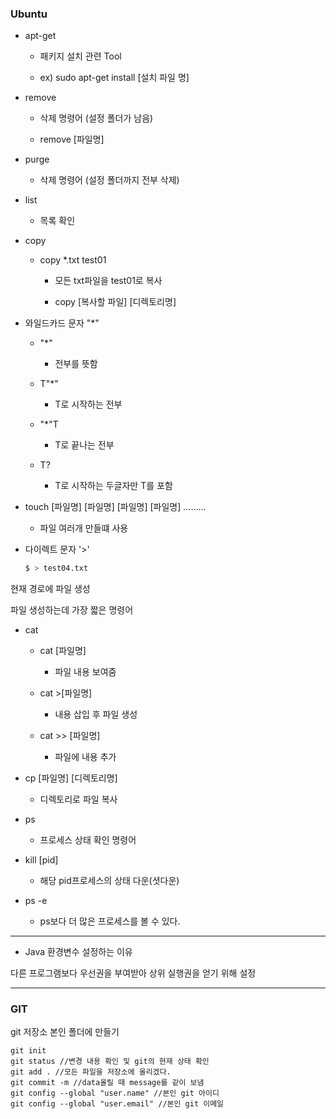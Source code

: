 ### Ubuntu

- apt-get
  
  - 패키지 설치 관련 Tool
  
  - ex) sudo apt-get install [설치 파일 명]

- remove
  
  - 삭제 명령어 (설정 폴더가 남음)
  
  - remove [파일명]

- purge
  
  - 삭제 명령어 (설정 폴더까지 전부 삭제)

- list
  
  - 목록 확인

- copy
  
  - copy *.txt test01
    
    - 모든 txt파일을 test01로 복사
    
    - copy [복사할 파일] [디렉토리명]

- 와일드카드 문자 "*"
  
  - "*" 
    
    - 전부를 뜻함
  
  - T"*"
    
    - T로 시작하는 전부
  
  - "*"T
    
    - T로 끝나는 전부
  
  - T?
    
    - T로 시작하는 두글자만 T를 포함

- touch [파일명] [파일명] [파일명] [파일명] .........
  
  - 파일 여러개 만들떄 사용

- 다이렉트 문자 '>'
  
  ```bash
  $ > test04.txt 
  ```

현재 경로에 파일 생성

파일 생성하는데 가장 짧은 명령어

- cat
  
  - cat [파일명]
    
    - 파일 내용 보여줌
  
  - cat >[파일명]
    
    - 내용 삽입 후 파일 생성
  
  - cat >> [파일명]
    
    - 파일에 내용 추가

- cp [파일명] [디렉토리명]
  
  - 디렉토리로 파일 복사

- ps
  
  - 프로세스 상태 확인 명령어

- kill [pid]
  
  - 해당 pid프로세스의 상태 다운(셧다운)

- ps -e
  
  - ps보다 더 많은 프로세스를 볼 수 있다.

---------------

- Java 환경변수 설정하는 이유

다른 프로그램보다 우선권을 부여받아 상위 실행권을 얻기 위해 설정

--------

### GIT

git 저장소 본인 폴더에 만들기

```git
git init
git status //변경 내용 확인 및 git의 현재 상태 확인
git add . //모든 파일을 저장소에 올리겠다.
git commit -m //data올릴 때 message를 같이 보냄
git config --global "user.name" //본인 git 아이디
git config --global "user.email" //본인 git 이메일
```
